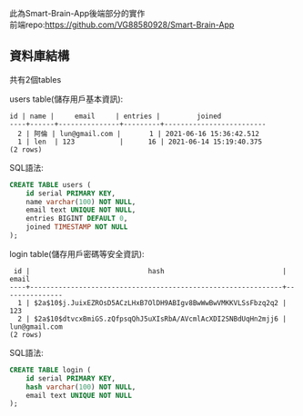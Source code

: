 此為Smart-Brain-App後端部分的實作  
前端repo:https://github.com/VG88580928/Smart-Brain-App  
## 資料庫結構 
共有2個tables  

users table(儲存用戶基本資訊):  
```
id | name |     email     | entries |         joined
----+------+---------------+---------+-------------------------
  2 | 阿倫 | lun@gmail.com |       1 | 2021-06-16 15:36:42.512
  1 | len  | 123           |      16 | 2021-06-14 15:19:40.375
(2 rows)
```

SQL語法:  
```sql
CREATE TABLE users (
	id serial PRIMARY KEY,
	name varchar(100) NOT NULL,
	email text UNIQUE NOT NULL,
	entries BIGINT DEFAULT 0,
	joined TIMESTAMP NOT NULL
);
```
login table(儲存用戶密碼等安全資訊):  
```
 id |                             hash                             |     email
----+--------------------------------------------------------------+---------------
  1 | $2a$10$j.JuixEZROsD5ACzLHxB7OlDH9ABIgv8BwWwBwVMKKVLSsFbzq2q2 | 123
  2 | $2a$10$dtvcxBmiGS.zQfpsqQhJ5uXIsRbA/AVcmlAcXDI2SNBdUqHn2mjj6 | lun@gmail.com
(2 rows)
```
SQL語法:  
```sql
CREATE TABLE login (
	id serial PRIMARY KEY,
	hash varchar(100) NOT NULL,
	email text UNIQUE NOT NULL
);
```
